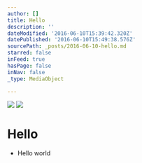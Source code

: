 ```yaml
---
author: []
title: Hello
description: ''
dateModified: '2016-06-10T15:39:42.320Z'
datePublished: '2016-06-10T15:49:38.576Z'
sourcePath: _posts/2016-06-10-hello.md
starred: false
inFeed: true
hasPage: false
inNav: false
_type: MediaObject

---
```

![](https://the-grid-user-content.s3-us-west-2.amazonaws.com/3a5b0dfc-2283-4ebd-9733-9e7e5d1b646a.jpg)
![](https://the-grid-user-content.s3-us-west-2.amazonaws.com/22ded085-67a7-4b86-9d70-6dd6456eb9b9.jpg)

# Hello

* Hello world